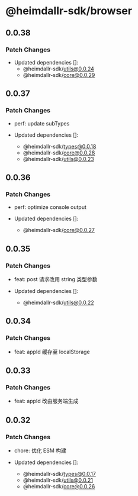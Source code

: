 # @heimdallr-sdk/browser

## 0.0.38

### Patch Changes

- Updated dependencies []:
  - @heimdallr-sdk/utils@0.0.24
  - @heimdallr-sdk/core@0.0.29

## 0.0.37

### Patch Changes

- perf: update subTypes

- Updated dependencies []:
  - @heimdallr-sdk/types@0.0.18
  - @heimdallr-sdk/core@0.0.28
  - @heimdallr-sdk/utils@0.0.23

## 0.0.36

### Patch Changes

- perf: optimize console output

- Updated dependencies []:
  - @heimdallr-sdk/core@0.0.27

## 0.0.35

### Patch Changes

- feat: post 请求改用 string 类型参数

- Updated dependencies []:
  - @heimdallr-sdk/utils@0.0.22

## 0.0.34

### Patch Changes

- feat: appId 缓存至 localStorage

## 0.0.33

### Patch Changes

- feat: appId 改由服务端生成

## 0.0.32

### Patch Changes

- chore: 优化 ESM 构建

- Updated dependencies []:
  - @heimdallr-sdk/types@0.0.17
  - @heimdallr-sdk/utils@0.0.21
  - @heimdallr-sdk/core@0.0.26
